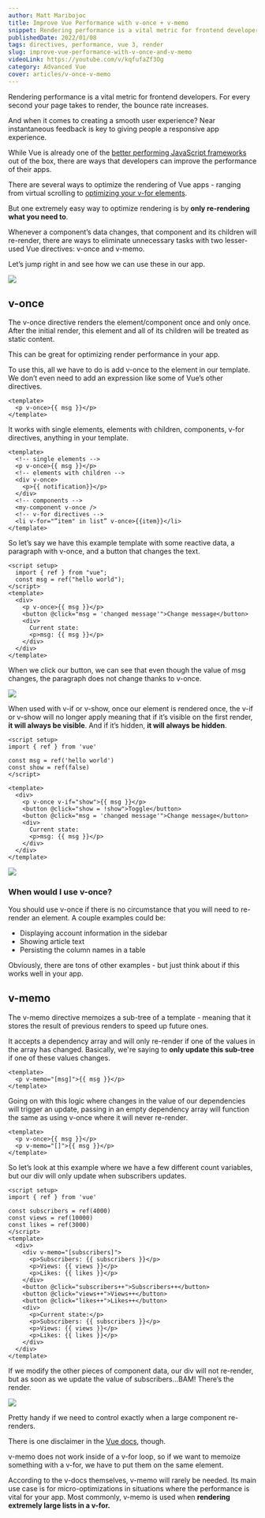```yaml
---
author: Matt Maribojoc
title: Improve Vue Performance with v-once + v-memo
snippet: Rendering performance is a vital metric for frontend developers. Improve your Vue app's performance with these two directives.
publishedDate: 2022/01/08
tags: directives, performance, vue 3, render
slug: improve-vue-performance-with-v-once-and-v-memo
videoLink: https://youtube.com/v/kqfufaZf3Og
category: Advanced Vue
cover: articles/v-once-v-memo
---
```

Rendering performance is a vital metric for frontend developers. For every second your page takes to render, the bounce rate increases.

And when it comes to creating a smooth user experience? Near instantaneous feedback is key to giving people a responsive app experience.

While Vue is already one of the [better performing JavaScript frameworks](https://dev.to/omohokcoj/vue-3-real-life-performance-3iie) out of the box, there are ways that developers can improve the performance of their apps.

There are several ways to optimize the rendering of Vue apps - ranging from virtual scrolling to [optimizing your v-for elements](https://learnvue.co/2020/02/6-techniques-to-write-better-vuejs-v-for-loops/).

But one extremely easy way to optimize rendering is by **only re-rendering what you need to**.

Whenever a component’s data changes, that component and its children will re-render, there are ways to eliminate unnecessary tasks with two lesser-used Vue directives: v-once and v-memo.

Let’s jump right in and see how we can use these in our app.

![](https://storage.googleapis.com/twg-content/images/mobile-page-speed-new-industry-benchmarks-01-.width-1600.png)

## v-once

The v-once directive renders the element/component once and only once. After the initial render, this element and all of its children will be treated as static content.

This can be great for optimizing render performance in your app.

To use this, all we have to do is add v-once to the element in our template. We don’t even need to add an expression like some of Vue’s other directives.

```vue
<template>
  <p v-once>{{ msg }}</p>
</template>
```

It works with single elements, elements with children, components, v-for directives, anything in your template.

```vue{}[App.vue]
<template>
  <!-- single elements -->
  <p v-once>{{ msg }}</p>
  <!-- elements with children -->
  <div v-once>
    <p>{{ notification}}</p>
  </div>
  <!-- components -->
  <my-component v-once />
  <!-- v-for directives -->
  <li v-for="”item" in list” v-once>{{item}}</li>
</template>
```

So let’s say we have this example template with some reactive data, a paragraph with v-once, and a button that changes the text.

```vue{}[VOnceExample.vue]
<script setup>
  import { ref } from "vue";
  const msg = ref("hello world");
</script>
<template>
  <div>
    <p v-once>{{ msg }}</p>
    <button @click="msg = 'changed message'">Change message</button>
    <div>
      Current state:
      <p>msg: {{ msg }}</p>
    </div>
  </div>
</template>
```

When we click our button, we can see that even though the value of msg changes, the paragraph does not change thanks to v-once.

![](https://dltqhkoxgn1gx.cloudfront.net/img/posts/improve-vue-performance-with-v-once-and-v-memo-image-1.png)

When used with v-if or v-show, once our element is rendered once, the v-if or v-show will no longer apply meaning that if it’s visible on the first render, **it will always be visible**. And if it’s hidden, **it will always be hidden**.

```vue
<script setup>
import { ref } from 'vue'

const msg = ref('hello world')
const show = ref(false)
</script>

<template>
  <div>
    <p v-once v-if="show">{{ msg }}</p>
    <button @click="show = !show">Toggle</button>
    <button @click="msg = 'changed message'">Change message</button>
    <div>
      Current state:
      <p>msg: {{ msg }}</p>
    </div>
  </div>
</template>
```

![](https://dltqhkoxgn1gx.cloudfront.net/img/posts/improve-vue-performance-with-v-once-and-v-memo-image-2.png)

### When would I use v-once?

You should use v-once if there is no circumstance that you will need to re-render an element. A couple examples could be:

- Displaying account information in the sidebar
- Showing article text
- Persisting the column names in a table

Obviously, there are tons of other examples - but just think about if this works well in your app.

## v-memo

The v-memo directive memoizes a sub-tree of a template - meaning that it stores the result of previous renders to speed up future ones.

It accepts a dependency array and will only re-render if one of the values in the array has changed. Basically, we're saying to **only update this sub-tree** if one of these values changes.

```vue
<template>
  <p v-memo="[msg]">{{ msg }}</p>
</template>
```

Going on with this logic where changes in the value of our dependencies will trigger an update, passing in an empty dependency array will function the same as using v-once where it will never re-render.

```vue
<template>
  <p v-once>{{ msg }}</p>
  <p v-memo="[]">{{ msg }}</p>
</template>
```

So let’s look at this example where we have a few different count variables, but our div will only update when subscribers updates.

```vue
<script setup>
import { ref } from 'vue'

const subscribers = ref(4000)
const views = ref(10000)
const likes = ref(3000)
</script>
<template>
  <div>
    <div v-memo="[subscribers]">
      <p>Subscribers: {{ subscribers }}</p>
      <p>Views: {{ views }}</p>
      <p>Likes: {{ likes }}</p>
    </div>
    <button @click="subscribers++">Subscribers++</button>
    <button @click="views++">Views++</button>
    <button @click="likes++">Likes++</button>
    <div>
      <p>Current state:</p>
      <p>Subscribers: {{ subscribers }}</p>
      <p>Views: {{ views }}</p>
      <p>Likes: {{ likes }}</p>
    </div>
  </div>
</template>
```

If we modify the other pieces of component data, our div will not re-render, but as soon as we update the value of subscribers…BAM! There’s the render.

![](https://dltqhkoxgn1gx.cloudfront.net/img/posts/improve-vue-performance-with-v-once-and-v-memo-image-3.gif)

Pretty handy if we need to control exactly when a large component re-renders.

There is one disclaimer in the [Vue docs](https://v3.vuejs.org/api/directives.html#v-memo), though.

v-memo does not work inside of a v-for loop, so if we want to memoize something with a v-for, we have to put them on the same element.

According to the v-docs themselves, v-memo will rarely be needed. Its main use case is for micro-optimizations in situations where the performance is vital for your app. Most commonly, v-memo is used when **rendering extremely large lists in a v-for.**
